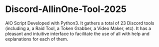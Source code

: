 # Discord-AllinOne-Tool-2025
AIO Script Developed with Python3. It gathers a total of 23 Discord tools (including a, a Raid Tool, a Token Grabber, a Video Maker, etc). It has a pleasant and intuitive interface to facilitate the use of all with help and explanations for each of them.
